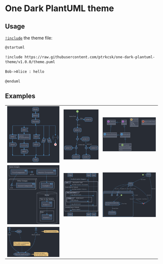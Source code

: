 # One Dark PlantUML theme

## Usage

[`!include`](https://plantuml.com/preprocessing#393335a6fd28a804) the theme file:

```puml
@startuml

!include https://raw.githubusercontent.com/ptrkcsk/one-dark-plantuml-theme/v1.0.0/theme.puml

Bob->Alice : hello

@enduml
```

## Examples

||||
|---|---|---|
| ![PlantUML Beta Activity diagram with One Dark theme](examples/activity-beta.png) | ![PlantUML Legacy Activity diagram with One Dark theme](examples/activity-legacy.png) | ![PlantUML Class diagram with One Dark Theme](examples/class.png) |
|  ![Component PlantUML diagram with One Dark theme](examples/component.png) | ![Sequence PlantUML diagram with One Dark theme](examples/sequence.png) | ![State PlantUML diagram with One Dark theme](examples/state.png) |
| ![Use case PlantUML diagram with One Dark theme](examples/use-case.png) |||

